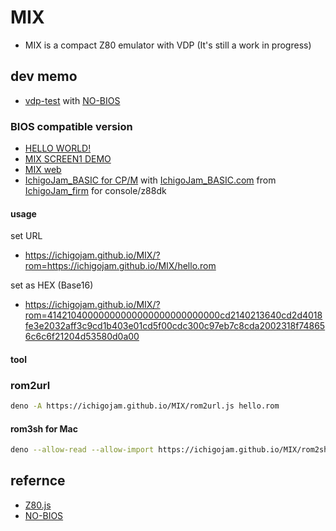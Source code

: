 # MIX

- MIX is a compact Z80 emulator with VDP (It's still a work in progress)

## dev memo

- [vdp-test](https://ichigojam.github.io/MIX/vdp-test.html) with [NO-BIOS](https://github.com/IchigoJam/no-bios)

### BIOS compatible version

- [HELLO WORLD!](test.js)
- [MIX SCREEN1 DEMO](https://ichigojam.github.io/MIX/screen1.html)
- [MIX web](https://ichigojam.github.io/MIX/)
- [IchigoJam_BASIC for CP/M](cpm.js) with [IchigoJam_BASIC.com](IchigoJam_BASIC.com) from [IchigoJam_firm](https://github.com/IchigoJam/ichigojam-firm) for console/z88dk

#### usage

set URL
- https://ichigojam.github.io/MIX/?rom=https://ichigojam.github.io/MIX/hello.rom

set as HEX (Base16)
- https://ichigojam.github.io/MIX/?rom=41421040000000000000000000000000cd2140213640cd2d4018fe3e2032aff3c9cd1b403e01cd5f00cdc300c97eb7c8cda2002318f748656c6c6f21204d53580d0a00

#### tool

### rom2url

```sh
deno -A https://ichigojam.github.io/MIX/rom2url.js hello.rom
```

#### rom3sh for Mac

```sh
deno --allow-read --allow-import https://ichigojam.github.io/MIX/rom2sh.js hello.rom | sh
```

## refernce

- [Z80.js](https://github.com/IchigoJam/Z80.js)
- [NO-BIOS](https://github.com/IchigoJam/no-bios)
